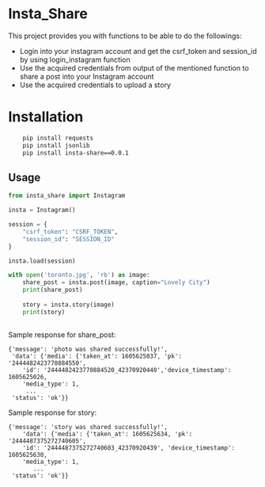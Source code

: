 Insta_Share
=========

This project provides you with functions to be able to do the followings:
 *  Login into your instagram account and get the csrf_token and session_id by using login_instagram function
 *  Use the acquired credentials from output of the mentioned function to share a post into your Instagram account  
 *  Use the acquired credentials to upload a story
 
 # Installation #
 
```bash
    pip install requests
    pip install jsonlib
    pip install insta-share==0.0.1
```
 
 ## Usage ##
 
```python
from insta_share import Instagram

insta = Instagram()

session = {
    "csrf_token": "CSRF_TOKEN",
    "session_id": "SESSION_ID"
}

insta.load(session)

with open('toronto.jpg', 'rb') as image:
    share_post = insta.post(image, caption="Lovely City")
    print(share_post)
    
    story = insta.story(image)
    print(story)
    

```
Sample response for share_post: 
```
{'message': 'photo was shared successfully!', 
 'data': {'media': {'taken_at': 1605625037, 'pk': '2444482423770884550', 
    'id': '2444482423770884520_42370920440','device_timestamp': 1605625026, 
    'media_type': 1,
     ...
 'status': 'ok'}}

```
Sample response for story: 
```
{'message': 'story was shared successfully!', 
    'data': {'media': {'taken_at': 1605625634, 'pk': '2444487375272740605', 
    'id': '2444487375272740603_42370920439', 'device_timestamp': 1605625630,
    'media_type': 1, 
       ...
 'status': 'ok'}}

```